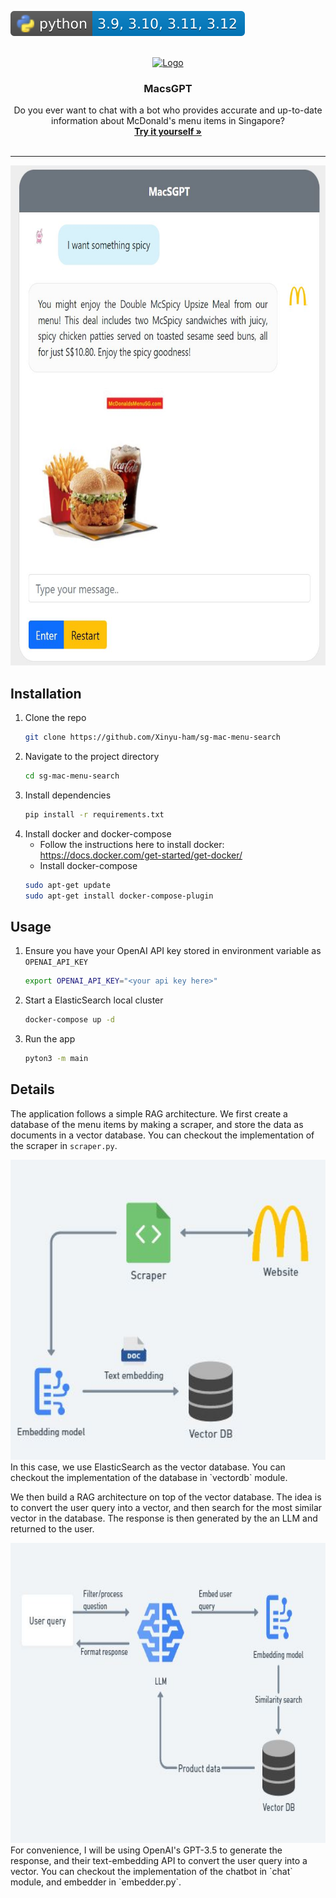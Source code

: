 ![pip installation](img/python3_ver.svg)
<!-- PROJECT LOGO -->
<br />
<div align="center">
  <a href="https://github.com/Xinyu-ham/sg-mac-menu-search">
    <img src="https://cdn.freebiesupply.com/logos/large/2x/mcdonalds-15-logo-png-transparent.png" alt="Logo" width="120" height="120">
  </a>

  <h3 align="center">MacsGPT</h3>

  <p align="center">
    Do you ever want to chat with a bot who provides accurate and up-to-date information about McDonald's menu items in Singapore?
    <br />
    <a href="#Installation"><strong>Try it yourself »</strong></a>
    <br />
    <br />
  </p>
</div>

---

<center>
    <img src="img/eg1.jpeg" width="520" height="800">
</center>

## Installation
1. Clone the repo
    ```bash
    git clone https://github.com/Xinyu-ham/sg-mac-menu-search
    ```
2. Navigate to the project directory
    ```bash
    cd sg-mac-menu-search
    ```
3. Install dependencies
    ```bash
    pip install -r requirements.txt
    ```
4. Install docker and docker-compose
    - Follow the instructions here to install docker:
    https://docs.docker.com/get-started/get-docker/
    - Install docker-compose
    ```bash
    sudo apt-get update
    sudo apt-get install docker-compose-plugin
    ```


## Usage


1. Ensure you have your OpenAI API key stored in environment variable as `OPENAI_API_KEY`
    ```bash
    export OPENAI_API_KEY="<your api key here>"
    ```
2. Start a ElasticSearch local cluster
    ```bash
    docker-compose up -d
    ```
3. Run the app
    ```bash
    pyton3 -m main
    ```

## Details
The application follows a simple RAG architecture. We first create a database of the menu items by making a scraper, and store the data as documents in a vector database. You can checkout the implementation of the scraper in `scraper.py`.
<center>
    <img src="img/scraper.jpeg" width="600" height="480">
</center>
In this case, we use ElasticSearch as the vector database. You can checkout the implementation of the database in `vectordb` module.

We then build a RAG architecture on top of the vector database. The idea is to convert the user query into a vector, and then search for the most similar vector in the database. The response is then generated by the an LLM and returned to the user.
<center>
    <img src="img/rag.jpeg" width="600" height="480">
</center>
For convenience, I will be using OpenAI's GPT-3.5 to generate the response, and their text-embedding API to convert the user query into a vector. You can checkout the implementation of the chatbot in `chat` module, and embedder in `embedder.py`.